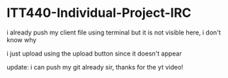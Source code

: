 # ITT440-Individual-Project-IRC

i already push my client file using terminal but it is not visible here, i don't know why

i just upload using the upload button since it doesn't appear

update: i can push my git already sir, thanks for the yt video!
